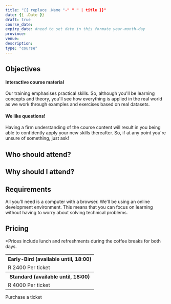 ```yaml
---
title: "{{ replace .Name "-" " " | title }}"
date: {{ .Date }}
draft: true
course_date:
expiry_date: #need to set date in this formate year-month-day
province:
venue: 
description: 
type: "course"
---
```


## Objectives

#### Interactive course material

Our training emphasises practical skills. So, although you'll be learning concepts and theory, you'll see how everything is applied in the real world as we work through examples and exercises based on real datasets.

#### We like questions!

Having a firm understanding of the course content will result in you being able to confidently apply your new skills thereafter. So, if at any point you're unsure of something, just ask!

## Who should attend?

## Why should I attend?

## Requirements

All you'll need is a computer with a browser. We'll be using an online development environment. This means that you can focus on learning without having to worry about solving technical problems.

## Pricing
*Prices include lunch and refreshments during the coffee breaks for both days.

  <table width: 100% style="margin-bottom: 1%;">
      <tr>
          <th class="pricing">Early-Bird (available until, 18:00)</th>
      </tr>
      <tr>
          <td class="pricing">R 2400 Per ticket</td>
      </tr>
      <tr>
          <th class="pricing">Standard (available until, 18:00)</th>
      </tr>
      <tr>
          <td class="pricing">R 4000 Per ticket</td>
      </tr>
  </table>

<a class="btn btn-primary register" href="#" target="_blank" style="text-decoration: none;"> Purchase a ticket</a>